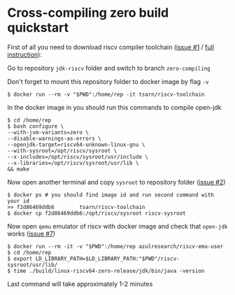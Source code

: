 # Cross-compiling zero build quickstart

First of all you need to download riscv compiler toolchain ([issue #1](https://github.com/azul-research/jdk-riscv/issues/1) / [full instruction](https://github.com/azul-research/jdk-riscv/tree/riscv/dev-riscv/toolchain)):

Go to repository `jdk-riscv` folder and switch to branch `zero-compiling`

Don't forget to mount this repository folder to docker image by flag `-v`

    $ docker run --rm -v "$PWD":/home/rep -it tsarn/riscv-toolchain

In the docker image in you should run this commands to compile open-jdk

    $ cd /home/rep
    $ bash configure \
    --with-jvm-variants=zero \
    --disable-warnings-as-errors \
    --openjdk-target=riscv64-unknown-linux-gnu \
    --with-sysroot=/opt/riscv/sysroot \
    --x-includes=/opt/riscv/sysroot/usr/include \
    --x-libraries=/opt/riscv/sysroot/usr/lib \
    && make

Now open another terminal and copy `sysroot` to repository folder ([issue #2](https://github.com/azul-research/jdk-riscv/issues/2))

    $ docker ps # you should find image id and run second command with your id
    >> f2d86469ddb6        tsarn/riscv-toolchain
    $ docker cp f2d86469ddb6:/opt/riscv/sysroot riscv-sysroot

Now open `qemu` emulator of riscv with docker image and check that `open-jdk` works ([issue #7](https://github.com/azul-research/jdk-riscv/issues/7))

    $ docker run --rm -it -v "$PWD":/home/rep azulresearch/riscv-emu-user
    $ cd /home/rep
    $ export LD_LIBRARY_PATH=$LD_LIBRARY_PATH:"$PWD"/riscv-sysroot/usr/lib/
    $ time ./build/linux-riscv64-zero-release/jdk/bin/java -version

Last command will take approximately 1-2 minutes
